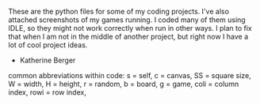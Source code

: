 These are the python files for some of my coding projects.
I've also attached screenshots of my games running.
I coded many of them using IDLE, so they might not work correctly when run in other ways. I plan to fix that when I am not in the middle of another project, but right now I have a lot of cool project ideas.

- Katherine Berger

common abbreviations within code: s = self,
c = canvas,
SS = square size,
W = width,
H = height,
r = random,
b = board,
g = game,
coli = column index,
rowi = row index,
